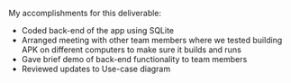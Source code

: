 My accomplishments for this deliverable:
+ Coded back-end of the app using SQLite
+ Arranged meeting with other team members where we tested building APK on different computers to make sure it builds and runs
+ Gave brief demo of back-end functionality to team members
+ Reviewed updates to Use-case diagram
